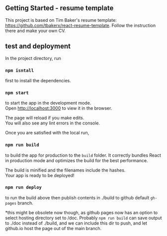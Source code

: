 ## Getting Started - resume template

This project is based on Tim Baker's resume template: https://github.com/tbakerx/react-resume-template.
Follow the instruction there and make your own CV.

## test and deployment

In the project directory, run

### `npm isntall`
first to install the dependencies.

### `npm start`

to start the app in the development mode.\
Open [http://localhost:3000](http://localhost:3000) to view it in the browser.

The page will reload if you make edits.\
You will also see any lint errors in the console.

Once you are satisfied with the local run,

### `npm run build`

to build the app for production to the `build` folder.
It correctly bundles React in production mode and optimizes the build for the best performance.

The build is minified and the filenames include the hashes.\
Your app is ready to be deployed!

### `npm run deploy`

to run the build above then publish contents in ./build to github default `gh-pages` branch.


*this might be obsolete now though, as github pages now has an option to select hosting directory set to /doc.
Probably `npm run build` can save output to ./doc instead of ./build, and we can include this dir to push, and let github.io host the page out of the main branch.
